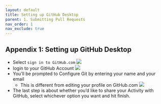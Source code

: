 ```yaml
---
layout: default
title: Setting up GitHub Desktop
parent: 1. Submitting Pull Requests
nav_order: 1
nav_exclude: true
---
```

## Appendix 1: Setting up GitHub Desktop

* Select `sign in to GitHub.com`
![](../../assets/13A4582E-79CD-4241-A070-8270A7E43285.png)
* login to your GitHub Account
![](../../assets/3516A29F-4A97-4143-9BAD-2C666102CE10.png)
* You’ll be prompted to Configure Git by entering your name and your email
	* This is different from editing your profile on GitHub.com
![](../../assets/BCCD8E7A-71E2-4888-B771-E661C7A8D50E.png)
* The last step is about whether you’d like to share your Activity with GitHub, select whichever option you want and hit finish.